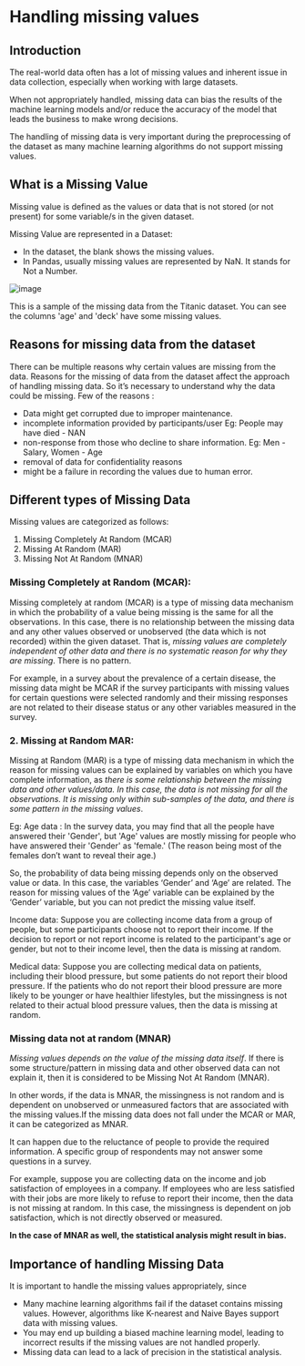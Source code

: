 # Handling missing values 

## Introduction
The real-world data often has a lot of missing values and inherent issue in data collection, especially when working with large datasets. 

When not appropriately handled, missing data can bias the results of the machine learning models and/or reduce the accuracy of the model that leads the business to make wrong decisions.

The handling of missing data is very important during the preprocessing of the dataset as many machine learning algorithms do not support missing values.

## What is a Missing Value 
Missing value is defined as the values or data that is not stored (or not present) for some variable/s in the given dataset.

Missing Value are represented in a Dataset:
- In the dataset, the blank shows the missing values.
- In Pandas, usually missing values are represented by NaN. It stands for Not a Number.

![image](https://github.com/sateeshfrnd/Feature-Engineering/assets/8160366/98bdcc11-a03b-46e5-b388-ce711bcf45c1)

This is a sample of the missing data from the Titanic dataset. You can see the columns 'age' and 'deck' have some missing values.

## Reasons for missing data from the dataset
There can be multiple reasons why certain values are missing from the data. Reasons for the missing of data from the dataset affect the approach of handling missing data. So it’s necessary to understand why the data could be missing.
Few of the reasons :
- Data might get corrupted due to improper maintenance.
- incomplete information provided by participants/user Eg: People may have died - NAN
- non-response from those who decline to share information. Eg: Men - Salary, Women - Age 
- removal of data for confidentiality reasons 
- might be a failure in recording the values due to human error.

## Different types of Missing Data
Missing values are categorized as follows:
1. Missing Completely At Random (MCAR)
2. Missing At Random (MAR)
3. Missing Not At Random (MNAR)

### Missing Completely at Random (MCAR):
Missing completely at random (MCAR) is a type of missing data mechanism in which the probability of a value being missing is the same for all the observations. In this case, there is no relationship between the missing data and any other values observed or unobserved (the data which is not recorded) within the given dataset. That is, *missing values are completely independent of other data and there is no systematic reason for why they are missing*. There is no pattern.

For example, in a survey about the prevalence of a certain disease, the missing data might be MCAR if the survey participants with missing values for certain questions were selected randomly and their missing responses are not related to their disease status or any other variables measured in the survey.

### 2. Missing at Random MAR:
Missing at Random (MAR) is a type of missing data mechanism in which the reason for missing values can be explained by variables on which you have complete information, as *there is some relationship between the missing data and other values/data. In this case, the data is not missing for all the observations. It is missing only within sub-samples of the data, and there is some pattern in the missing values*.

Eg:
Age data :  In the survey data, you may find that all the people have answered their 'Gender', but 'Age' values are mostly missing for people who have answered their 'Gender' as 'female.' (The reason being most of the females don’t want to reveal their age.)

So, the probability of data being missing depends only on the observed value or data. In this case, the variables ‘Gender’ and ‘Age’ are related. The reason for missing values of the ‘Age’ variable can be explained by the ‘Gender’ variable, but you can not predict the missing value itself.

Income data: Suppose you are collecting income data from a group of people, but some participants choose not to report their income. If the decision to report or not report income is related to the participant's age or gender, but not to their income level, then the data is missing at random.

Medical data: Suppose you are collecting medical data on patients, including their blood pressure, but some patients do not report their blood pressure. If the patients who do not report their blood pressure are more likely to be younger or have healthier lifestyles, but the missingness is not related to their actual blood pressure values, then the data is missing at random.

### Missing data not at random (MNAR)
*Missing values depends on the value of the missing data itself*. If there is some structure/pattern in missing data and other observed data can not explain it, then it is considered to be Missing Not At Random (MNAR).

In other words, if the data is MNAR, the missingness is not random and is dependent on unobserved or unmeasured factors that are associated with the missing values.If the missing data does not fall under the MCAR or MAR, it can be categorized as MNAR.

It can happen due to the reluctance of people to provide the required information. A specific group of respondents may not answer some questions in a survey.

For example, suppose you are collecting data on the income and job satisfaction of employees in a company. If employees who are less satisfied with their jobs are more likely to refuse to report their income, then the data is not missing at random. In this case, the missingness is dependent on job satisfaction, which is not directly observed or measured.

**In the case of MNAR as well, the statistical analysis might result in bias.**

## Importance of handling Missing Data
It is important to handle the missing values appropriately, since
- Many machine learning algorithms fail if the dataset contains missing values. However, algorithms like K-nearest and Naive Bayes support data with missing values.
- You may end up building a biased machine learning model, leading to incorrect results if the missing values are not handled properly.
- Missing data can lead to a lack of precision in the statistical analysis.

